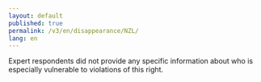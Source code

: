 ```yaml
---
layout: default
published: true
permalink: /v3/en/disappearance/NZL/
lang: en
---
```


Expert respondents did not provide any specific information about who is especially vulnerable to violations of this right.
